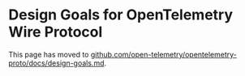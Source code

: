 <!--- Hugo front matter used to generate the website version of this page:
linkTitle: Design Goals
--->

# Design Goals for OpenTelemetry Wire Protocol

This page has moved to
[github.com/open-telemetry/opentelemetry-proto/docs/design-goals.md](https://github.com/open-telemetry/opentelemetry-proto/blob/main/docs/design-goals.md).

